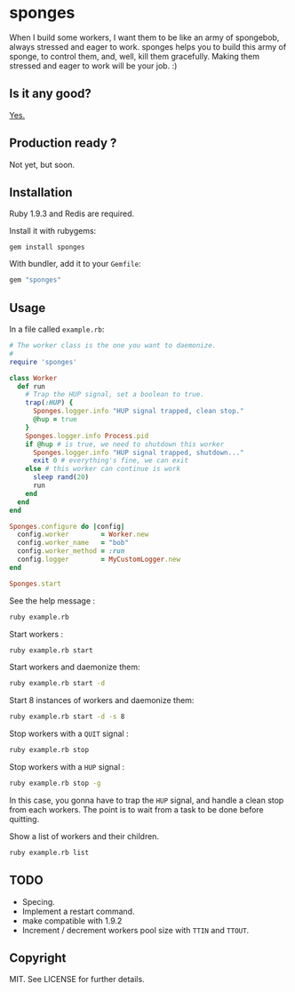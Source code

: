 # sponges

When I build some workers, I want them to be like an army of spongebob, always
stressed and eager to work. sponges helps you to build this army of sponge, to
control them, and, well, kill them gracefully. Making them stressed and eager
to work will be your job. :)

## Is it any good?

[Yes.](http://news.ycombinator.com/item?id=3067434)

## Production ready ?

Not yet, but soon.

## Installation

Ruby 1.9.3 and Redis are required.

Install it with rubygems:

    gem install sponges

With bundler, add it to your `Gemfile`:

``` ruby
gem "sponges"
```

## Usage
In a file called `example.rb`:

``` ruby
# The worker class is the one you want to daemonize.
#
require 'sponges'

class Worker
  def run
    # Trap the HUP signal, set a boolean to true.
    trap(:HUP) {
      Sponges.logger.info "HUP signal trapped, clean stop."
      @hup = true
    }
    Sponges.logger.info Process.pid
    if @hup # is true, we need to shutdown this worker
      Sponges.logger.info "HUP signal trapped, shutdown..."
      exit 0 # everything's fine, we can exit
    else # this worker can continue is work
      sleep rand(20)
      run
    end
  end
end

Sponges.configure do |config|
  config.worker        = Worker.new
  config.worker_name   = "bob"
  config.worker_method = :run
  config.logger        = MyCustomLogger.new
end

Sponges.start
```
See the help message :
``` bash
ruby example.rb
```

Start workers :
``` bash
ruby example.rb start
```

Start workers and daemonize them:
``` bash
ruby example.rb start -d
```

Start 8 instances of workers and daemonize them:
``` bash
ruby example.rb start -d -s 8
```

Stop workers with a `QUIT` signal :
``` bash
ruby example.rb stop
```

Stop workers with a `HUP` signal :
``` bash
ruby example.rb stop -g
```
In this case, you gonna have to trap the `HUP` signal, and handle a clean stop
from each workers. The point is to wait from a task to be done before quitting.

Show a list of workers and their children.
``` bash
ruby example.rb list
```

## TODO

* Specing.
* Implement a restart command.
* make compatible with 1.9.2
* Increment / decrement workers pool size with `TTIN` and `TTOUT`.

## Copyright

MIT. See LICENSE for further details.
